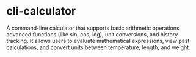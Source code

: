 # cli-calculator
A command-line calculator that supports basic arithmetic operations, advanced functions (like sin, cos, log), unit conversions, and history tracking. It allows users to evaluate mathematical expressions, view past calculations, and convert units between temperature, length, and weight.
